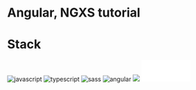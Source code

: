 # Angular, NGXS tutorial

# Stack

<span>
<img height="50" alt="javascript" src="https://readme-components.vercel.app/api?
component=logo&logo=javascript&desc=JavaScript&textfill=ffffff&fill=111111&svgfill=F7DF1E" />
<img height="50" alt="typescript" src="https://readme-components.vercel.app/api?
component=logo&logo=typescript&desc=TypeScript&textfill=ffffff&fill=111111&svgfill=3178C6" />
<img height="50" alt="sass" src="https://readme-components.vercel.app/api?
component=logo&logo=sass&textfill=ffffff&fill=111111&svgfill=CC6699" />
<img height="50" alt="angular" src="https://readme-components.vercel.app/api?
component=logo&logo=angular&textfill=ffffff&fill=111111&svgfill=DD0031" />
<img height="50" src="https://readme-components.vercel.app/api?component=logo&logo=angularuniversal&desc=Angular%20Universal&textfill=ffffff&fill=111111&svgfill=00ACC1" />
<img height="50" alt="ngxs" src="https://github.com/ProMastersss/ProMastersss/blob/main/src/images/tech/NGXS.svg" />
</span>
